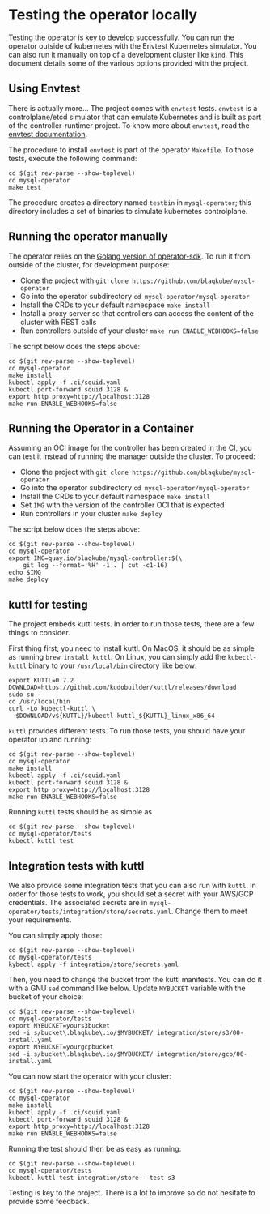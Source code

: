 # Testing the operator locally

Testing the operator is key to develop successfully. You can run the operator
outside of kubernetes with the Envtest Kubernetes simulator. You can also run
it manually on top of a development cluster like `kind`. This document details
some of the various options provided with the project.

## Using Envtest

There is actually more... The project comes with `envtest` tests. `envtest` is
a controlplane/etcd simulator that can emulate Kubernetes and is built as part
of the controller-runtimer project. To know more about `envtest`, read the
[envtest documentation](https://pkg.go.dev/sigs.k8s.io/controller-runtime/pkg/envtest).

The procedure to install `envtest` is part of the operator `Makefile`. To those
tests, execute the following command:

```shell
cd $(git rev-parse --show-toplevel)
cd mysql-operator
make test
```

The procedure creates a directory named `testbin` in `mysql-operator`; this
directory includes a set of binaries to simulate kubernetes controlplane.

## Running the operator manually

The operator relies on the
[Golang version of operator-sdk](https://sdk.operatorframework.io/docs/building-operators/golang/).
To run it from outside of the cluster, for development purpose:

- Clone the project with `git clone https://github.com/blaqkube/mysql-operator`
- Go into the operator subdirectory `cd mysql-operator/mysql-operator`
- Install the CRDs to your default namespace `make install`
- Install a proxy server so that controllers can access the content of the
  cluster with REST calls
- Run controllers outside of your cluster `make run ENABLE_WEBHOOKS=false`

The script below does the steps above:

```shell
cd $(git rev-parse --show-toplevel)
cd mysql-operator
make install
kubectl apply -f .ci/squid.yaml
kubectl port-forward squid 3128 &
export http_proxy=http://localhost:3128
make run ENABLE_WEBHOOKS=false
```

## Running the Operator in a Container 

Assuming an OCI image for the controller has been created in the CI, you can test it
instead of running the manager outside the cluster. To proceed:

- Clone the project with `git clone https://github.com/blaqkube/mysql-operator`
- Go into the operator subdirectory `cd mysql-operator/mysql-operator`
- Install the CRDs to your default namespace `make install`
- Set `IMG` with the version of the controller OCI that is expected
- Run controllers in your cluster `make deploy`

The script below does the steps above:

```shell
cd $(git rev-parse --show-toplevel)
cd mysql-operator
export IMG=quay.io/blaqkube/mysql-controller:$(\
    git log --format='%H' -1 . | cut -c1-16)
echo $IMG
make deploy
```

## kuttl for testing

The project embeds kuttl tests. In order to run those tests, there are
a few things to consider.

First thing first, you need to install kuttl. On MacOS, it should be as
simple as running `brew install kuttl`. On Linux, you can simply add the
`kubectl-kuttl` binary to your `/usr/local/bin` directory like below:

```shell
export KUTTL=0.7.2
DOWNLOAD=https://github.com/kudobuilder/kuttl/releases/download
sudo su -
cd /usr/local/bin
curl -Lo kubectl-kuttl \
  $DOWNLOAD/v${KUTTL}/kubectl-kuttl_${KUTTL}_linux_x86_64
```

`kuttl` provides different tests. To run those tests, you should have your
operator up and running:

```shell
cd $(git rev-parse --show-toplevel)
cd mysql-operator
make install
kubectl apply -f .ci/squid.yaml
kubectl port-forward squid 3128 &
export http_proxy=http://localhost:3128
make run ENABLE_WEBHOOKS=false
```

Running `kuttl` tests should be as simple as 

```shell
cd $(git rev-parse --show-toplevel)
cd mysql-operator/tests
kubectl kuttl test
```

## Integration tests with kuttl

We also provide some integration tests that you can also run with `kuttl`. In
order for those tests to work, you should set a secret with your AWS/GCP
credentials. The associated secrets are in 
`mysql-operator/tests/integration/store/secrets.yaml`. Change them to meet your
requirements.

You can simply apply those:

```shell
cd $(git rev-parse --show-toplevel)
cd mysql-operator/tests
kybectl apply -f integration/store/secrets.yaml
```

Then, you need to change the bucket from the kuttl manifests. You can do it
with a GNU `sed` command like below. Update `MYBUCKET` variable with the bucket
of your choice:

```shell
cd $(git rev-parse --show-toplevel)
cd mysql-operator/tests
export MYBUCKET=yours3bucket
sed -i s/bucket\.blaqkube\.io/$MYBUCKET/ integration/store/s3/00-install.yaml
export MYBUCKET=yourgcpbucket
sed -i s/bucket\.blaqkube\.io/$MYBUCKET/ integration/store/gcp/00-install.yaml
```

You can now start the operator with your cluster:

```shell
cd $(git rev-parse --show-toplevel)
cd mysql-operator
make install
kubectl apply -f .ci/squid.yaml
kubectl port-forward squid 3128 &
export http_proxy=http://localhost:3128
make run ENABLE_WEBHOOKS=false
```

Running the test should then be as easy as running:

```shell
cd $(git rev-parse --show-toplevel)
cd mysql-operator/tests
kubectl kuttl test integration/store --test s3
```

Testing is key to the project. There is a lot to improve so do not hesitate to
provide some feedback.